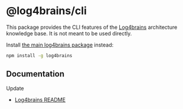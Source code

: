 # @log4brains/cli

This package provides the CLI features of the [Log4brains](https://github.com/thomvaill/log4brains) architecture knowledge base.
It is not meant to be used directly.

Install [the main log4brains package](https://www.npmjs.com/package/log4brains) instead:

```bash
npm install -g log4brains
```

## Documentation

Update

- [Log4brains README](https://github.com/thomvaill/log4brains/blob/master/README.md)
